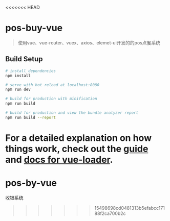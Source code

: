 <<<<<<< HEAD
# pos-buy-vue

> 使用vue、vue-router、vuex、axios、elemet-ui开发的的pos点餐系统

## Build Setup

``` bash
# install dependencies
npm install

# serve with hot reload at localhost:8080
npm run dev

# build for production with minification
npm run build

# build for production and view the bundle analyzer report
npm run build --report
```

For a detailed explanation on how things work, check out the [guide](http://vuejs-templates.github.io/webpack/) and [docs for vue-loader](http://vuejs.github.io/vue-loader).
=======
# pos-by-vue
收银系统
>>>>>>> 15498698cd0481313b5efabcc17188f2ca700b2c

